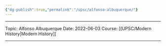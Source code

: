 ```yaml
---
{"dg-publish":true,"permalink":"/upsc/alfonso-albuquerque/"}
---
```


----
Topic: Alfonso Albuquerque
Date: 2022-06-03
Course: [[UPSC/Modern History\|Modern History]] 

----



